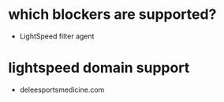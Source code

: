 # which blockers are supported? 
- LightSpeed filter agent 

# lightspeed domain support 
- deleesportsmedicine.com 
